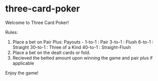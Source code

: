 # three-card-poker
Welcome to Three Card Poker!

Rules:
1. Place a bet on Pair Plus:
  Payouts - 
  1-to-1 : Pair
  3-to-1 : Flush
  6-to-1 : Straight
  30-to-1 : Three of a Kind
  40-to-1 : Straight-Flush
2. Place a bet on the dealt cards or fold.
3. Recieved the betted amount upon winning the game and pair plus if applicable

Enjoy the game!
